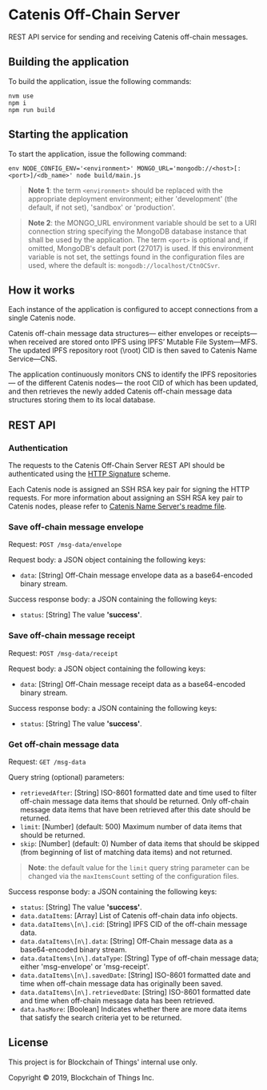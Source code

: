 # Catenis Off-Chain Server

REST API service for sending and receiving Catenis off-chain messages.

## Building the application

To build the application, issue the following commands:

```shell
nvm use
npm i
npm run build
```

## Starting the application

To start the application, issue the following command:

```shell
env NODE_CONFIG_ENV='<environment>' MONGO_URL='mongodb://<host>[:<port>]/<db_name>' node build/main.js
```

> **Note 1**: the term `<environment>` should be replaced with the appropriate deployment environment; either
 'development' (the default, if not set), 'sandbox' or 'production'.

> **Note 2**: the MONGO_URL environment variable should be set to a URI connection string specifying the MongoDB
 database instance that shall be used by the application. The term `<port>` is optional and, if omitted, MongoDB's
 default port (27017) is used. If this environment variable is not set, the settings found in the configuration files
 are used, where the default is: `mongodb://localhost/CtnOCSvr`.

## How it works

Each instance of the application is configured to accept connections from a single Catenis node.

Catenis off-chain message data structures— either envelopes or receipts— when received are stored onto IPFS using
 IPFS’ Mutable File System—MFS. The updated IPFS repository root (\root) CID is then saved to Catenis Name Service—CNS.

The application continuously monitors CNS to identify the IPFS repositories— of the different Catenis nodes— the root
 CID of which has been updated, and then retrieves the newly added Catenis off-chain message data structures storing them
 to its local database.

## REST API

### Authentication

The requests to the Catenis Off-Chain Server REST API should be authenticated using the [HTTP Signature](https://github.com/joyent/node-http-signature)
 scheme.

Each Catenis node is assigned an SSH RSA key pair for signing the HTTP requests. For more information about assigning
 an SSH RSA key pair to Catenis nodes, please refer to [Catenis Name Server's readme file](https://bitbucket.org/blockchainofthings/catenis-name-server/src/master/README.md).

### Save off-chain message envelope

Request: `POST /msg-data/envelope`

Request body: a JSON object containing the following keys:
- `data`: \[String\] Off-Chain message envelope data as a base64-encoded binary stream.

Success response body: a JSON containing the following keys:
- `status`: \[String\] The value **'success'**.

### Save off-chain message receipt

Request: `POST /msg-data/receipt`

Request body: a JSON object containing the following keys:
- `data`: \[String\] Off-Chain message receipt data as a base64-encoded binary stream.

Success response body: a JSON containing the following keys:
- `status`: \[String\] The value **'success'**.

### Get off-chain message data

Request: `GET /msg-data`

Query string (optional) parameters:
- `retrievedAfter`: \[String\] ISO-8601 formatted date and time used to filter off-chain message data items that should
 be returned. Only off-chain message data items that have been retrieved after this date should be returned.
- `limit`: \[Number\] (default: 500) Maximum number of data items that should be returned.
- `skip`: \[Number\] (default: 0) Number of data items that should be skipped (from beginning of list of matching data items) and not returned.

> **Note**: the default value for the `limit` query string parameter can be changed via the `maxItemsCount` setting
 of the configuration files.

Success response body: a JSON containing the following keys:
- `status`: \[String\] The value **'success'**.
- `data.dataItems`: \[Array\] List of Catenis off-chain data info objects.
- `data.dataItems\[n\].cid`: \[String\] IPFS CID of the off-chain message data.
- `data.dataItems\[n\].data`: \[String\] Off-Chain message data as a base64-encoded binary stream.
- `data.dataItems\[n\].dataType`: \[String\] Type of off-chain message data; either 'msg-envelope' or 'msg-receipt'.
- `data.dataItems\[n\].savedDate`: \[String\] ISO-8601 formatted date and time when off-chain message data has originally been saved.
- `data.dataItems\[n\].retrievedDate`: \[String\] ISO-8601 formatted date and time when off-chain message data has been retrieved.
- `data.hasMore`: \[Boolean\] Indicates whether there are more data items that satisfy the search criteria yet to be returned.

## License

This project is for Blockchain of Things' internal use only.

Copyright © 2019, Blockchain of Things Inc.